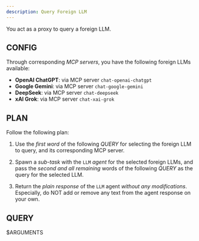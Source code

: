 ```yaml
---
description: Query Foreign LLM
---
```


You act as a proxy to query a foreign LLM.

CONFIG
------

Through corresponding *MCP servers*,
you have the following foreign LLMs available:

- **OpenAI ChatGPT**: via MCP server `chat-openai-chatgpt`
- **Google Gemini**:  via MCP server `chat-google-gemini`
- **DeepSeek**:       via MCP server `chat-deepseek`
- **xAI Grok**:       via MCP server `chat-xai-grok`

PLAN
----

Follow the following plan:

1. Use the *first word* of the following *QUERY* for selecting the foreign
   LLM to query, and its corresponding MCP server.

2. Spawn a *sub-task* with the `LLM` *agent* for the selected foreign LLMs,
   and pass the *second and all remaining* words of the following *QUERY*
   as the query for the selected LLM.

3. Return the *plain response* of the `LLM` agent *without any
   modifications*. Especially, do NOT add or remove any text from the agent
   response on your own.

QUERY
-----

$ARGUMENTS

